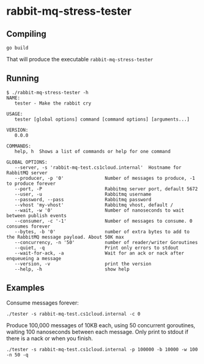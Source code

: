rabbit-mq-stress-tester
=======================


Compiling
---------

    go build

That will produce the executable `rabbit-mq-stress-tester`

Running
-------

    $ ./rabbit-mq-stress-tester -h
	NAME:
	   tester - Make the rabbit cry

	USAGE:
	   tester [global options] command [command options] [arguments...]

	VERSION:
	   0.0.0

	COMMANDS:
	   help, h	Shows a list of commands or help for one command

	GLOBAL OPTIONS:
	   --server, -s 'rabbit-mq-test.cs1cloud.internal'	Hostname for RabbitMQ server
	   --producer, -p '0'               Number of messages to produce, -1 to produce forever
	   --port, -P                       Rabbitmq server port, default 5672
	   --user, -u                       Rabbitmq username
	   --password, --pass               Rabbitmq password
	   --vhost 'my-vhost'               Rabbitmq vhost, default /
	   --wait, -w '0'                   Number of nanoseconds to wait between publish events
	   --consumer, -c '-1'              Number of messages to consume. 0 consumes forever
	   --bytes, -b '0'                  number of extra bytes to add to the RabbitMQ message payload. About 50K max
	   --concurrency, -n '50'           number of reader/writer Goroutines
	   --quiet, -q                      Print only errors to stdout
	   --wait-for-ack, -a               Wait for an ack or nack after enqueueing a message
	   --version, -v                    print the version
	   --help, -h                       show help

Examples
--------


Consume messages forever:

	./tester -s rabbit-mq-test.cs1cloud.internal -c 0


Produce 100,000 messages of 10KB each, using 50 concurrent goroutines, waiting 100 nanoseconds between each message. Only print to stdout if there is a nack or when you finish.

	./tester -s rabbit-mq-test.cs1cloud.internal -p 100000 -b 10000 -w 100 -n 50 -q